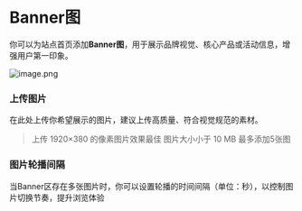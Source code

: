 # Banner图

你可以为站点首页添加**Banner图**，用于展示品牌视觉、核心产品或活动信息，增强用户第一印象。

![image.png](http://kmdev.53ai.com/api/preview/3892e033a1f27ee200e07ac5e0bdc35f.png)

### 上传图片

在此处上传你希望展示的图片，建议上传高质量、符合视觉规范的素材。

> 上传 1920×380 的像素图片效果最佳
> 图片大小小于 10 MB
> 最多添加5张图

### 图片轮播间隔

当Banner区存在多张图片时，你可以设置轮播的时间间隔（单位：秒），以控制图片切换节奏，提升浏览体验
